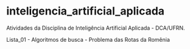 # inteligencia_artificial_aplicada

Atividades da Disciplina de Inteligência Artificial Aplicada - DCA/UFRN.

Lista_01 - Algoritmos de busca
      - Problema das Rotas da Romênia
